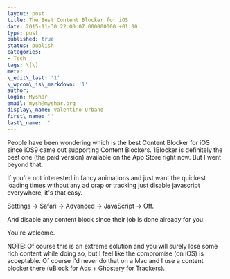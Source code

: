 ```yaml
---
layout: post
title: The Best Content Blocker for iOS
date: 2015-11-30 22:00:07.000000000 +01:00
type: post
published: true
status: publish
categories:
- Tech
tags: \[\]
meta:
\_edit\_last: '1'
\_wpcom\_is\_markdown: '1'
author:
login: Myshar
email: mysh@myshar.org
display\_name: Valentino Urbano
first\_name: ''
last\_name: ''
---
```


People have been wondering which is the best Content Blocker for iOS since iOS9 came out supporting Content Blockers. 1Blocker is definitely the best one (the paid version) available on the App Store right now. But I went beyond that.

If you're not interested in fancy animations and just want the quickest loading times without any ad crap or tracking just disable javascript everywhere, it's that easy.

Settings -\> Safari -\> Advanced -\> JavaScript -\> Off.

And disable any content block since their job is done already for you.

You're welcome.

NOTE: Of course this is an extreme solution and you will surely lose some rich content while doing so, but I feel like the compromise (on iOS) is acceptable. Of course I'd never do that on a Mac and I use a content blocker there (uBlock for Ads + Ghostery for Trackers).